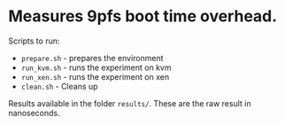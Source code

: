 # Measures 9pfs boot time overhead.

Scripts to run:
 * `prepare.sh` - prepares the environment
 * `run_kvm.sh` - runs the experiment on kvm
 * `run_xen.sh` - runs the experiment on xen
 * `clean.sh` - Cleans up

Results available in the folder `results/`.  These are the raw result in
nanoseconds.
